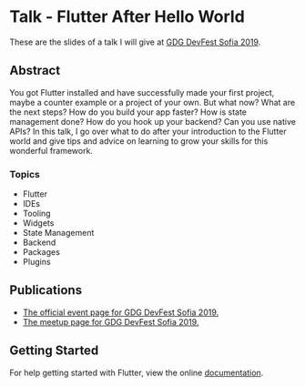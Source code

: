 # Talk - Flutter After Hello World

These are the slides of a talk I will give at [GDG DevFest Sofia 2019](https://devfest.bg/schedule/2019-10-05?sessionId=110).

## Abstract

You got Flutter installed and have successfully made your first project, maybe a counter example or a project of your own. But what now? 
What are the next steps? How do you build your app faster? How is state management done? How do you hook up your backend? Can you use native APIs?
In this talk, I go over what to do after your introduction to the Flutter world and give tips and advice on learning to grow your skills for this wonderful framework.

### Topics
- Flutter
- IDEs
- Tooling
- Widgets
- State Management
- Backend
- Packages
- Plugins


## Publications

- [The official event page for GDG DevFest Sofia 2019.](https://devfest.bg/)
- [The meetup page for GDG DevFest Sofia 2019.](https://www.meetup.com/GDG-Sofia/events/263421419/)

## Getting Started

For help getting started with Flutter, view the online
[documentation](https://flutter.dev/).
